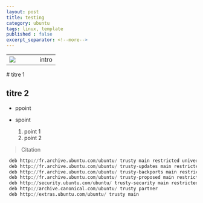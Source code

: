```yaml
---
layout: post
title: testing
category: ubuntu
tags: linux, template
published : false
excerpt_separator: <!--more-->
---
```

<table style="width:100%">
  <tr>
    <td width="64"><img src="{{ site.url }}/images/logos/default.png"></td>
    <td>
    intro
    </td>
  </tr>
</table> 
<!--more-->
# titre 1

## titre 2

* ppoint
* spoint

	1. point 1
	1. point 2

> Citation

```python
 deb http://fr.archive.ubuntu.com/ubuntu/ trusty main restricted universe multiverse
 deb http://fr.archive.ubuntu.com/ubuntu/ trusty-updates main restricted universe multiverse
 deb http://fr.archive.ubuntu.com/ubuntu/ trusty-backports main restricted universe multiverse
 deb http://fr.archive.ubuntu.com/ubuntu/ trusty-proposed main restricted universe multiverse
 deb http://security.ubuntu.com/ubuntu/ trusty-security main restricted universe multiverse
 deb http://archive.canonical.com/ubuntu/ trusty partner
 deb http://extras.ubuntu.com/ubuntu/ trusty main
```
